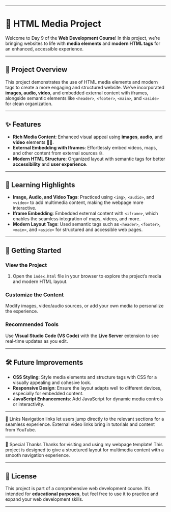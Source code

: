 
---

# 🎨 **HTML Media Project**

Welcome to Day 9 of the **Web Development Course**! In this project, we’re bringing websites to life with **media elements** and **modern HTML tags** for an enhanced, accessible experience. 

---

## 📜 **Project Overview**

This project demonstrates the use of HTML media elements and modern tags to create a more engaging and structured website. We’ve incorporated **images, audio, video**, and embedded external content with iframes, alongside semantic elements like `<header>`, `<footer>`, `<main>`, and `<aside>` for clean organization.

---

## ✨ **Features**

- **Rich Media Content**: Enhanced visual appeal using **images**, **audio**, and **video** elements 🎥🎶.
- **External Embedding with Iframes**: Effortlessly embed videos, maps, and other content from external sources 🌐.
- **Modern HTML Structure**: Organized layout with semantic tags for better **accessibility** and **user experience**.

---

## 🚀 **Learning Highlights**

- **Image, Audio, and Video Tags**: Practiced using `<img>`, `<audio>`, and `<video>` to add multimedia content, making the webpage more interactive.
- **Iframe Embedding**: Embedded external content with `<iframe>`, which enables the seamless integration of maps, videos, and more.
- **Modern Layout Tags**: Used semantic tags such as `<header>`, `<footer>`, `<main>`, and `<aside>` for structured and accessible web pages.

---

## 🔧 **Getting Started**

### **View the Project**
1. Open the `index.html` file in your browser to explore the project’s media and modern HTML layout.

### **Customize the Content**
Modify images, video/audio sources, or add your own media to personalize the experience.

### **Recommended Tools**
Use **Visual Studio Code (VS Code)** with the **Live Server** extension to see real-time updates as you edit.

---

## 🛠 **Future Improvements**

- **CSS Styling**: Style media elements and structure tags with CSS for a visually appealing and cohesive look.
- **Responsive Design**: Ensure the layout adapts well to different devices, especially for embedded content.
- **JavaScript Enhancements**: Add JavaScript for dynamic media controls or interactivity.

---

🔗 Links
Navigation links let users jump directly to the relevant sections for a seamless experience.
External video links bring in tutorials and content from YouTube.

---

👏 Special Thanks
Thanks for visiting and using my webpage template! This project is designed to give a structured layout for multimedia content with a smooth navigation experience.

---

## 📜 **License**

This project is part of a comprehensive web development course. It’s intended for **educational purposes**, but feel free to use it to practice and expand your web development skills.

---
